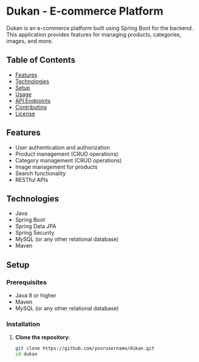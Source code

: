 # Dukan - E-commerce Platform

Dukan is an e-commerce platform built using Spring Boot for the backend. This application provides features for managing products, categories, images, and more.

## Table of Contents

- [Features](#features)
- [Technologies](#technologies)
- [Setup](#setup)
- [Usage](#usage)
- [API Endpoints](#api-endpoints)
- [Contributing](#contributing)
- [License](#license)

## Features

- User authentication and authorization
- Product management (CRUD operations)
- Category management (CRUD operations)
- Image management for products
- Search functionality
- RESTful APIs

## Technologies

- Java
- Spring Boot
- Spring Data JPA
- Spring Security
- MySQL (or any other relational database)
- Maven

## Setup

### Prerequisites

- Java 8 or higher
- Maven
- MySQL (or any other relational database)

### Installation

1. **Clone the repository**:
   ```bash
   git clone https://github.com/yourusername/dukan.git
   cd dukan
